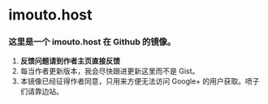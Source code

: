 imouto.host
===========

### 这里是一个 imouto.host 在 Github 的镜像。

1. **反馈问题请到作者主页直接反馈**
2. 每当作者更新版本，我会尽快跟进更新这里而不是 Gist。
3. 本镜像已经征得作者同意，只用来方便无法访问 Google+ 的用户获取。喷子们请靠边站。